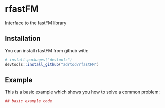 # rfastFM

Interface to the fastFM library

## Installation

You can install rfastFM from github with:


``` r
# install.packages("devtools")
devtools::install_github("adrtod/rfastFM")
```

## Example

This is a basic example which shows you how to solve a common problem:

``` r
## basic example code
```
